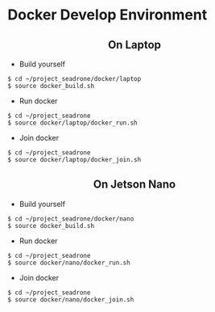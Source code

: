 # Docker Develop Environment

<h2 align="center"> On Laptop </h2>

- Build yourself

```
$ cd ~/project_seadrone/docker/laptop
$ source docker_build.sh
```

- Run docker
```
$ cd ~/project_seadrone
$ source docker/laptop/docker_run.sh
```

- Join docker
```
$ cd ~/project_seadrone
$ source docker/laptop/docker_join.sh
```


<h2 align="center"> On Jetson Nano </h2>

- Build yourself

```
$ cd ~/project_seadrone/docker/nano
$ source docker_build.sh
```

- Run docker
```
$ cd ~/project_seadrone
$ source docker/nano/docker_run.sh
```

- Join docker
```
$ cd ~/project_seadrone
$ source docker/nano/docker_join.sh
```
